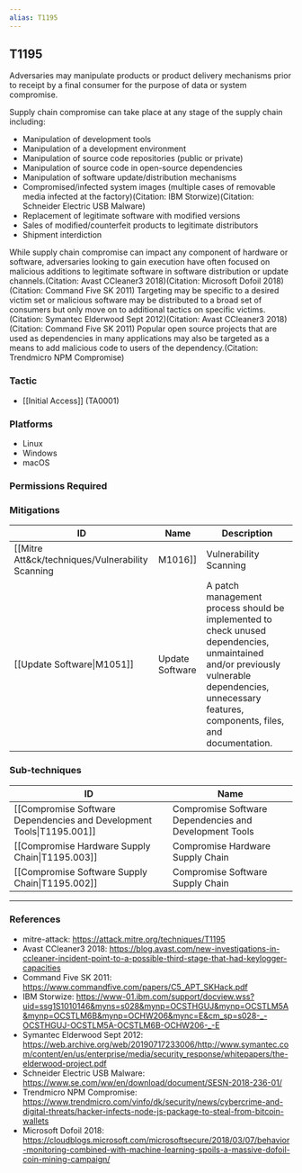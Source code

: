 ```yaml
---
alias: T1195
---
```


## T1195

Adversaries may manipulate products or product delivery mechanisms prior to receipt by a final consumer for the purpose of data or system compromise.

Supply chain compromise can take place at any stage of the supply chain including:

* Manipulation of development tools
* Manipulation of a development environment
* Manipulation of source code repositories (public or private)
* Manipulation of source code in open-source dependencies
* Manipulation of software update/distribution mechanisms
* Compromised/infected system images (multiple cases of removable media infected at the factory)(Citation: IBM Storwize)(Citation: Schneider Electric USB Malware) 
* Replacement of legitimate software with modified versions
* Sales of modified/counterfeit products to legitimate distributors
* Shipment interdiction

While supply chain compromise can impact any component of hardware or software, adversaries looking to gain execution have often focused on malicious additions to legitimate software in software distribution or update channels.(Citation: Avast CCleaner3 2018)(Citation: Microsoft Dofoil 2018)(Citation: Command Five SK 2011) Targeting may be specific to a desired victim set or malicious software may be distributed to a broad set of consumers but only move on to additional tactics on specific victims.(Citation: Symantec Elderwood Sept 2012)(Citation: Avast CCleaner3 2018)(Citation: Command Five SK 2011) Popular open source projects that are used as dependencies in many applications may also be targeted as a means to add malicious code to users of the dependency.(Citation: Trendmicro NPM Compromise)


### Tactic
- [[Initial Access]] (TA0001)

### Platforms
- Linux
- Windows
- macOS

### Permissions Required

### Mitigations

| ID | Name | Description |
| --- | --- | --- |
| [[Mitre Att&ck/techniques/Vulnerability Scanning|M1016]] | Vulnerability Scanning | Continuous monitoring of vulnerability sources and the use of automatic and manual code review tools should also be implemented as well.(Citation: OWASP Top 10) |
| [[Update Software\|M1051]] | Update Software | A patch management process should be implemented to check unused dependencies, unmaintained and/or previously vulnerable dependencies, unnecessary features, components, files, and documentation. |

### Sub-techniques

| ID | Name |
| --- | --- |
| [[Compromise Software Dependencies and Development Tools\|T1195.001]] | Compromise Software Dependencies and Development Tools |
| [[Compromise Hardware Supply Chain\|T1195.003]] | Compromise Hardware Supply Chain |
| [[Compromise Software Supply Chain\|T1195.002]] | Compromise Software Supply Chain |


---
### References

- mitre-attack: https://attack.mitre.org/techniques/T1195
- Avast CCleaner3 2018: https://blog.avast.com/new-investigations-in-ccleaner-incident-point-to-a-possible-third-stage-that-had-keylogger-capacities
- Command Five SK 2011: https://www.commandfive.com/papers/C5_APT_SKHack.pdf
- IBM Storwize: https://www-01.ibm.com/support/docview.wss?uid=ssg1S1010146&myns=s028&mynp=OCSTHGUJ&mynp=OCSTLM5A&mynp=OCSTLM6B&mynp=OCHW206&mync=E&cm_sp=s028-_-OCSTHGUJ-OCSTLM5A-OCSTLM6B-OCHW206-_-E
- Symantec Elderwood Sept 2012: https://web.archive.org/web/20190717233006/http://www.symantec.com/content/en/us/enterprise/media/security_response/whitepapers/the-elderwood-project.pdf
- Schneider Electric USB Malware: https://www.se.com/ww/en/download/document/SESN-2018-236-01/
- Trendmicro NPM Compromise: https://www.trendmicro.com/vinfo/dk/security/news/cybercrime-and-digital-threats/hacker-infects-node-js-package-to-steal-from-bitcoin-wallets
- Microsoft Dofoil 2018: https://cloudblogs.microsoft.com/microsoftsecure/2018/03/07/behavior-monitoring-combined-with-machine-learning-spoils-a-massive-dofoil-coin-mining-campaign/

